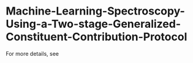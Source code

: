 # Machine-Learning-Spectroscopy-Using-a-Two-stage-Generalized-Constituent-Contribution-Protocol
For more details, see

